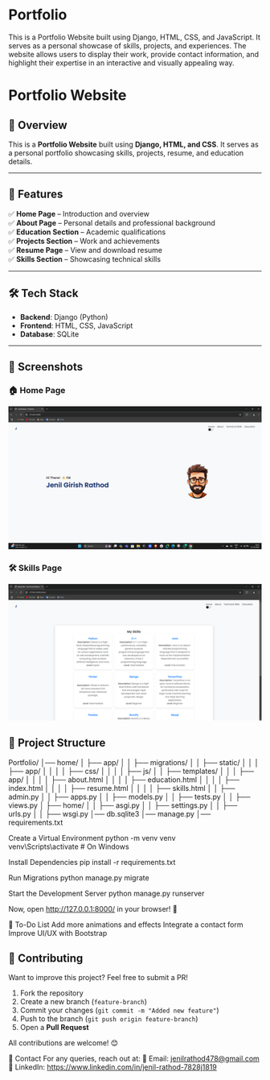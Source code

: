 # Portfolio
This is a Portfolio Website built using Django, HTML, CSS, and JavaScript. It serves as a personal showcase of skills, projects, and experiences. The website allows users to display their work, provide contact information, and highlight their expertise in an interactive and visually appealing way.

# Portfolio Website  

## 📌 Overview  
This is a **Portfolio Website** built using **Django, HTML, and CSS**. It serves as a personal portfolio showcasing skills, projects, resume, and education details.  

---

## 🚀 Features  
✅ **Home Page** – Introduction and overview  
✅ **About Page** – Personal details and professional background  
✅ **Education Section** – Academic qualifications  
✅ **Projects Section** – Work and achievements  
✅ **Resume Page** – View and download resume  
✅ **Skills Section** – Showcasing technical skills  

---

## 🛠️ Tech Stack  
- **Backend**: Django (Python)  
- **Frontend**: HTML, CSS, JavaScript  
- **Database**: SQLite  

---
## 📸 Screenshots  

### 🏠 Home Page
![Home Page](home/app/static/app/images/screenshots/Home.png)

### 🛠 Skills Page
![Skills Page](home/app/static/app/images/screenshots/skills.png)
 

## 📂 Project Structure  

 
  Portfolio/ │── home/ │ ├── app/ │ │ ├── migrations/ │ │ ├── static/ │ │ │ ├── app/ │ │ │ │ ├── css/ │ │ │ │ ├── js/ │ │ ├── templates/ │ │ │ ├── app/ │ │ │ │ ├── about.html │ │ │ │ ├── education.html │ │ │ │ ├── index.html │ │ │ │ ├── resume.html │ │ │ │ ├── skills.html │ │ ├── admin.py │ │ ├── apps.py │ │ ├── models.py │ │ ├── tests.py │ │ ├── views.py │ ├── home/ │ │ ├── asgi.py │ │ ├── settings.py │ │ ├── urls.py │ │ ├── wsgi.py │── db.sqlite3 │── manage.py │── requirements.txt

Create a Virtual Environment
  python -m venv venv  
  venv\Scripts\activate   # On Windows

Install Dependencies
  pip install -r requirements.txt

Run Migrations
  python manage.py migrate

Start the Development Server
python manage.py runserver


Now, open http://127.0.0.1:8000/ in your browser! 🎉

📝 To-Do List
  Add more animations and effects
  Integrate a contact form
  Improve UI/UX with Bootstrap

## 🤝 Contributing  
Want to improve this project? Feel free to submit a PR!  

1. Fork the repository  
2. Create a new branch (`feature-branch`)  
3. Commit your changes (`git commit -m "Added new feature"`)  
4. Push to the branch (`git push origin feature-branch`)  
5. Open a **Pull Request**  

All contributions are welcome! 😊  

📩 Contact
  For any queries, reach out at:
  📧 Email: jenilrathod478@gmail.com
  🔗 LinkedIn: https://www.linkedin.com/in/jenil-rathod-7828j1819
